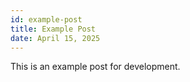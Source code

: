 ```yaml
---
id: example-post
title: Example Post
date: April 15, 2025
---
```


This is an example post for development.
